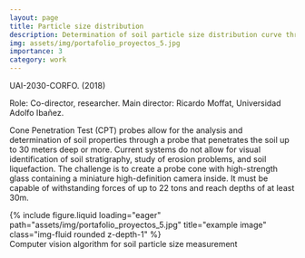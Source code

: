 ```yaml
---
layout: page
title: Particle size distribution
description: Determination of soil particle size distribution curve through in-depth optical analysis.
img: assets/img/portafolio_proyectos_5.jpg
importance: 3
category: work
---
```


UAI-2030-CORFO. (2018)

Role: Co-director, researcher. 
Main director: Ricardo Moffat, Universidad Adolfo Ibañez.

Cone Penetration Test (CPT) probes allow for the analysis and determination of soil properties through a probe that penetrates the soil up to 30 meters deep or more. Current systems do not allow for visual identification of soil stratigraphy, study of erosion problems, and soil liquefaction. The challenge is to create a probe cone with high-strength glass containing a miniature high-definition camera inside. It must be capable of withstanding forces of up to 22 tons and reach depths of at least 30m.


<div class="row">
    <div class="col-sm mt-3 mt-md-0">
        {% include figure.liquid loading="eager" path="assets/img/portafolio_proyectos_5.jpg" title="example image" class="img-fluid rounded z-depth-1" %}
    </div>
</div>
<div class="caption">
   Computer vision algorithm for soil particle size measurement
</div>
